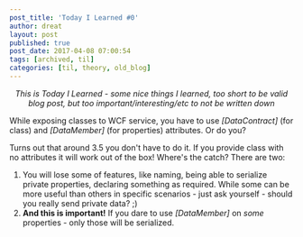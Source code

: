 ```yaml
---
post_title: 'Today I Learned #0'
author: dreat
layout: post
published: true
post_date: 2017-04-08 07:00:54
tags: [archived, til]
categories: [til, theory, old_blog]
---
```

<p style="text-align: center;"><em>This is Today I Learned - some nice things I learned, too short to be valid blog post, but too important/interesting/etc to not be written down</em></p>
While exposing classes to WCF service, you have to use <em>[DataContract]</em> (for class) and <em>[DataMember]</em> (for properties) attributes. Or do you?

Turns out that around 3.5 you don't have to do it. If you provide class with no attributes it will work out of the box! Where's the catch? There are two:
<ol>
 	<li>You will lose some of features, like naming, being able to serialize private properties, declaring something as required. While some can be more useful than others in specific scenarios - just ask yourself - should you really send private data? ;)</li>
 	<li><strong>And this is important!</strong> If you dare to use <em>[DataMember]</em> on <em>some</em> properties - only those will be serialized.</li>
</ol>
